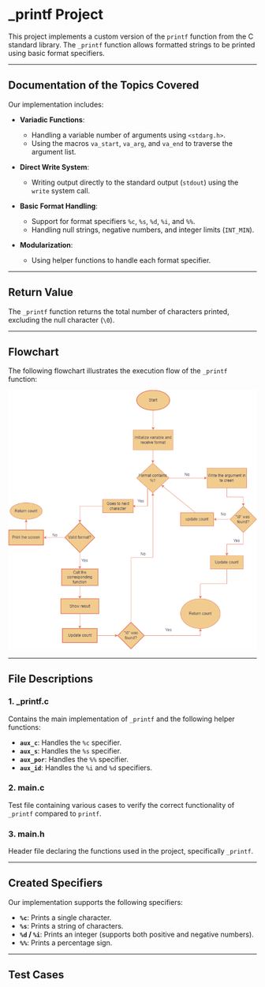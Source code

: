 # _printf Project

This project implements a custom version of the `printf` function from the C standard library. The `_printf` function allows formatted strings to be printed using basic format specifiers.

---

## **Documentation of the Topics Covered**

Our implementation includes:

- **Variadic Functions**:
  - Handling a variable number of arguments using `<stdarg.h>`.
  - Using the macros `va_start`, `va_arg`, and `va_end` to traverse the argument list.
  
- **Direct Write System**:
  - Writing output directly to the standard output (`stdout`) using the `write` system call.

- **Basic Format Handling**:
  - Support for format specifiers `%c`, `%s`, `%d`, `%i`, and `%%`.
  - Handling null strings, negative numbers, and integer limits (`INT_MIN`).

- **Modularization**:
  - Using helper functions to handle each format specifier.

---

## **Return Value**

The `_printf` function returns the total number of characters printed, excluding the null character (`\0`).

---

## **Flowchart**

The following flowchart illustrates the execution flow of the `_printf` function:

![Flowchart of the _printf project](flowchar_printf.png) 

---

## **File Descriptions**

### **1. _printf.c**
Contains the main implementation of `_printf` and the following helper functions:
- **`aux_c`**: Handles the `%c` specifier.
- **`aux_s`**: Handles the `%s` specifier.
- **`aux_por`**: Handles the `%%` specifier.
- **`aux_id`**: Handles the `%i` and `%d` specifiers.

### **2. main.c**
Test file containing various cases to verify the correct functionality of `_printf` compared to `printf`.

### **3. main.h**
Header file declaring the functions used in the project, specifically `_printf`.

---

## **Created Specifiers**

Our implementation supports the following specifiers:

- **`%c`**: Prints a single character.
- **`%s`**: Prints a string of characters.
- **`%d` / `%i`**: Prints an integer (supports both positive and negative numbers).
- **`%%`**: Prints a percentage sign.

---

## **Test Cases**
